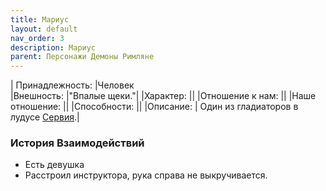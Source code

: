 ```yaml
---
title: Мариус
layout: default
nav_order: 3
description: Мариус
parent: Персонажи Демоны Римляне
---
```

| Принадлежность: |Человек \
|Внешность: |"Впалые щеки."|
|Характер: ||
|Отношение к нам: ||
|Наше отношение: ||
|Способности: ||
|Описание: | Один из гладиаторов в лудусе [Сервия](/docs/wod_daemons/rimljane/personazhi/serviĭ).|

### История Взаимодействий
- Есть девушка
- Расстроил инструктора, рука справа не выкручивается.
